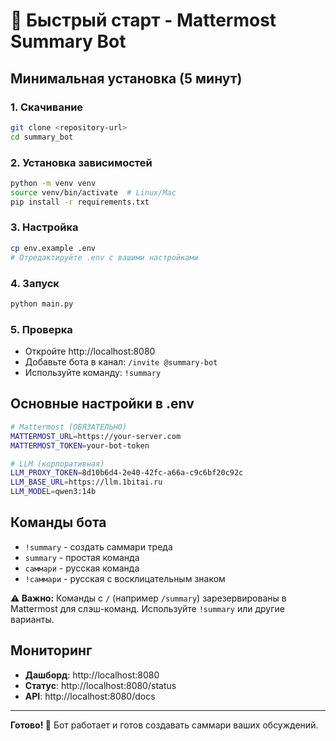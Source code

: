 # 🚀 Быстрый старт - Mattermost Summary Bot

## Минимальная установка (5 минут)

### 1. Скачивание
```bash
git clone <repository-url>
cd summary_bot
```

### 2. Установка зависимостей
```bash
python -m venv venv
source venv/bin/activate  # Linux/Mac
pip install -r requirements.txt
```

### 3. Настройка
```bash
cp env.example .env
# Отредактируйте .env с вашими настройками
```

### 4. Запуск
```bash
python main.py
```

### 5. Проверка
- Откройте http://localhost:8080
- Добавьте бота в канал: `/invite @summary-bot`
- Используйте команду: `!summary`

## Основные настройки в .env

```bash
# Mattermost (ОБЯЗАТЕЛЬНО)
MATTERMOST_URL=https://your-server.com
MATTERMOST_TOKEN=your-bot-token

# LLM (корпоративная)
LLM_PROXY_TOKEN=8d10b6d4-2e40-42fc-a66a-c9c6bf20c92c
LLM_BASE_URL=https://llm.1bitai.ru
LLM_MODEL=qwen3:14b
```

## Команды бота

- `!summary` - создать саммари треда
- `summary` - простая команда
- `саммари` - русская команда
- `!саммари` - русская с восклицательным знаком

**⚠️ Важно:** Команды с `/` (например `/summary`) зарезервированы в Mattermost для слэш-команд. Используйте `!summary` или другие варианты.

## Мониторинг

- **Дашборд**: http://localhost:8080
- **Статус**: http://localhost:8080/status
- **API**: http://localhost:8080/docs

---

**Готово! 🎉** Бот работает и готов создавать саммари ваших обсуждений. 